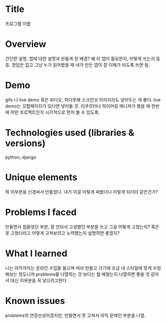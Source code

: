 # Title
프로그램 이름

# Overview
간단한 설명. 앱에 대한 설명과 만들게 된 배경? 왜 이 앱이 필요한지, 어떻게 쓰는지 등등.
정답은 없고 그냥 누가 읽어봤을 때 내가 만든 앱이 잘 이해가 되도록 쓰면 됨.


# Demo
gifs 나 live demo 혹은 비디오, 하다못해 스크린샷 이미지라도 넣어두는 게 좋다. 
live demo는 깃헙페이지가 있다면 넣어둘 것.
리쿠르터나 하이어링 매니져가 봤을 때 한번에 어떤 프로젝트인지 시각적으로 먼저 볼 수 있도록.


# Technologies used (libraries & versions)
python, django


# Unique elements
뭐 이부분을 신경써서 만들었다. 내가 이걸 이렇게 써봤더니 이렇게 되더라 같은건가?


# Problems I faced
만들면서 힘들었던 부분, 잘 안되서 고생했던 부분을 쓰고 그걸 어떻게 고쳤는지? 혹은 못 고쳤더라고 어떻게 고쳐보려고 노력했는지 설명하면 좋겠지?


# What I learned
나는 아직까지는 온라인 수업들 들으며 따라 만들고 거기에 조금 내 스타일에 맞게 수정해보는 정도니까 problems를 나열하는 것 보다는 뭘 배웠는지 나열하면 좋을 것 같아서 대신 이부분을 꼭 넣으려고한다


# Known issues
problems의 연장선상이겠지만, 만들면서 못 고쳐서 아직 문제인 부분을 나열.
